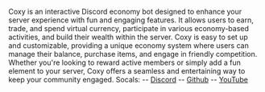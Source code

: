 Coxy is an interactive Discord economy bot designed to enhance your server experience with fun and engaging features. It allows users to earn, trade, and spend virtual currency, participate in various economy-based activities, and build their wealth within the server. Coxy is easy to set up and customizable, providing a unique economy system where users can manage their balance, purchase items, and engage in friendly competition. Whether you're looking to reward active members or simply add a fun element to your server, Coxy offers a seamless and entertaining way to keep your community engaged.
Socals:
-- [Discord](https://discord.gg/jQU59cSmWE)
-- [Github](https://github.com/zenpaizombie)
-- [YouTube](https://www.youtube.com/@zenpaizombie1)
